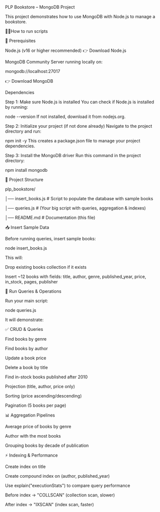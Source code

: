 PLP Bookstore – MongoDB Project

This project demonstrates how to use MongoDB with Node.js to manage a bookstore.

👨‍💻How to run scripts

🚀 Prerequisites

Node.js (v16 or higher recommended)
👉 Download Node.js

MongoDB Community Server running locally on:

mongodb://localhost:27017


👉 Download MongoDB

Dependencies

Step 1: Make sure Node.js is installed
You can check if Node.js is installed by running:

node --version
If not installed, download it from nodejs.org.

Step 2: Initialize your project (if not done already)
Navigate to the project directory and run:

npm init -y
This creates a package.json file to manage your project dependencies.

Step 3: Install the MongoDB driver
Run this command in the project directory:

npm install mongodb

📂 Project Structure

plp_bookstore/

│── insert_books.js   # Script to populate the database with sample books

│── queries.js           # (Your big script with queries, aggregation & indexes)

│── README.md         # Documentation (this file)


📥 Insert Sample Data

Before running queries, insert sample books:

node insert_books.js


This will:

Drop existing books collection if it exists

Insert ~12 books with fields:
title, author, genre, published_year, price, in_stock, pages, publisher

🔎 Run Queries & Operations

Run your main script:

node queries.js


It will demonstrate:

✅ CRUD & Queries

Find books by genre

Find books by author

Update a book price

Delete a book by title

Find in-stock books published after 2010

Projection (title, author, price only)

Sorting (price ascending/descending)

Pagination (5 books per page)

📊 Aggregation Pipelines

Average price of books by genre

Author with the most books

Grouping books by decade of publication

⚡ Indexing & Performance

Create index on title

Create compound index on (author, published_year)

Use explain("executionStats") to compare query performance

Before index → "COLLSCAN" (collection scan, slower)

After index → "IXSCAN" (index scan, faster)
